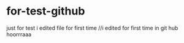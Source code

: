 # for-test-github
just for test
i edited file for first time 
//i edited for first time in git hub hoorrraaa 
